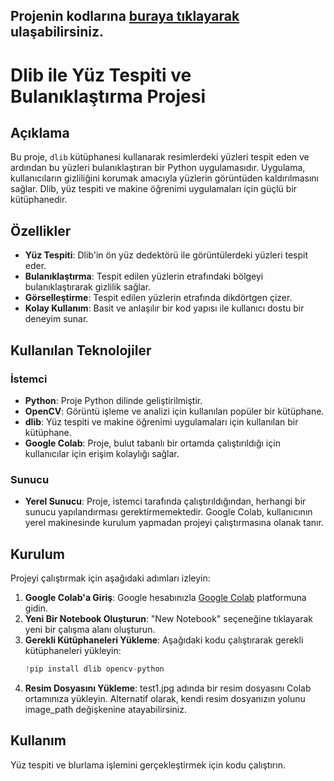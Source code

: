 ## Projenin kodlarına [buraya tıklayarak](https://colab.research.google.com/drive/1JJ2U_lN_2oaerinyd7RRujsKWo2dyhhr) ulaşabilirsiniz.
# Dlib ile Yüz Tespiti ve Bulanıklaştırma Projesi

## Açıklama
Bu proje, `dlib` kütüphanesi kullanarak resimlerdeki yüzleri tespit eden ve ardından bu yüzleri bulanıklaştıran bir Python uygulamasıdır. Uygulama, kullanıcıların gizliliğini korumak amacıyla yüzlerin görüntüden kaldırılmasını sağlar. Dlib, yüz tespiti ve makine öğrenimi uygulamaları için güçlü bir kütüphanedir.

## Özellikler
- **Yüz Tespiti**: Dlib'in ön yüz dedektörü ile görüntülerdeki yüzleri tespit eder.
- **Bulanıklaştırma**: Tespit edilen yüzlerin etrafındaki bölgeyi bulanıklaştırarak gizlilik sağlar.
- **Görselleştirme**: Tespit edilen yüzlerin etrafında dikdörtgen çizer.
- **Kolay Kullanım**: Basit ve anlaşılır bir kod yapısı ile kullanıcı dostu bir deneyim sunar.

## Kullanılan Teknolojiler

### İstemci
- **Python**: Proje Python dilinde geliştirilmiştir.
- **OpenCV**: Görüntü işleme ve analizi için kullanılan popüler bir kütüphane.
- **dlib**: Yüz tespiti ve makine öğrenimi uygulamaları için kullanılan bir kütüphane.
- **Google Colab**: Proje, bulut tabanlı bir ortamda çalıştırıldığı için kullanıcılar için erişim kolaylığı sağlar.

### Sunucu
- **Yerel Sunucu**: Proje, istemci tarafında çalıştırıldığından, herhangi bir sunucu yapılandırması gerektirmemektedir. Google Colab, kullanıcının yerel makinesinde kurulum yapmadan projeyi çalıştırmasına olanak tanır.


## Kurulum
Projeyi çalıştırmak için aşağıdaki adımları izleyin:

1. **Google Colab'a Giriş**: Google hesabınızla [Google Colab](https://colab.research.google.com/) platformuna gidin.
2. **Yeni Bir Notebook Oluşturun**: "New Notebook" seçeneğine tıklayarak yeni bir çalışma alanı oluşturun.
3. **Gerekli Kütüphaneleri Yükleme**:
   Aşağıdaki kodu çalıştırarak gerekli kütüphaneleri yükleyin:
   ```python
   !pip install dlib opencv-python
4. **Resim Dosyasını Yükleme**: test1.jpg adında bir resim dosyasını Colab ortamınıza yükleyin. Alternatif olarak, kendi resim dosyanızın yolunu image_path değişkenine atayabilirsiniz.

## Kullanım
Yüz tespiti ve blurlama işlemini gerçekleştirmek için kodu çalıştırın.

